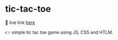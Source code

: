 # tic-tac-toe

👀 live link <a href="https://2023-benp.dev.io-academy.uk/tic-tac-toe/" target="blank">here<a/> <br>
<p>👉 simple tic tac toe game using JS, CSS and HTLM.</p>



